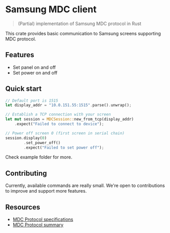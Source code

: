 # Samsung MDC client

> (Partial) implementation of Samsung MDC protocol in Rust

This crate provides basic communication to Samsung screens supporting MDC protocol.

## Features

* Set panel on and off
* Set power on and off

## Quick start

```rust
// Default port is 1515
let display_addr = "10.0.151.55:1515".parse().unwrap();

// Establish a TCP connection with your screen
let mut session = MDCSession::new_from_tcp(display_addr)
    .expect("Failed to connect to device");

// Power off screen 0 (first screen in serial chain)
session.display(0)
        .set_power_off()
        .expect("Failed to set power off");
```

Check example folder for more.

## Contributing

Currently, available commands are really small.
We're open to contributions to improve and support more features.

## Resources

* [MDC Protocol specifications](https://vgavro.github.io/samsung-mdc/MDC-Protocol.pdf)
* [MDC Protocol summary](https://gist.github.com/paltaio-admin/0c6ca6c2a5210684fb6a81cbc913feeb)